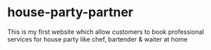 # house-party-partner
This is my first website which allow customers to book professional services for house party like chef, bartender &amp; waiter at home 
